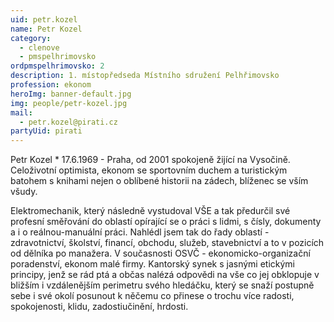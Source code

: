 ```yaml
---
uid: petr.kozel
name: Petr Kozel
category:
  - clenove
  - pmspelhrimovsko
ordpmspelhrimovsko: 2
description: 1. místopředseda Místního sdružení Pelhřimovsko
profession: ekonom
heroImg: banner-default.jpg
img: people/petr-kozel.jpg
mail:
  - petr.kozel@pirati.cz
partyUid: pirati
---
```


Petr Kozel * 17.6.1969 - Praha, od 2001 spokojeně žijící na Vysočině. Celoživotní optimista, ekonom se sportovním duchem a turistickým batohem s knihami nejen o oblíbené historii na zádech, blíženec se vším všudy.

Elektromechanik, který následně vystudoval VŠE a tak předurčil své profesní směřování do oblastí opírající se o práci s lidmi, s čísly, dokumenty a i o reálnou-manuální práci. Nahlédl jsem tak do řady oblastí - zdravotnictví, školství, financí, obchodu, služeb, stavebnictví a to v pozicích od dělníka po manažera. V současnosti OSVČ - ekonomicko-organizační poradenství, ekonom malé firmy. Kantorský synek s jasnými etickými principy, jenž se rád ptá a občas nalézá odpovědi na vše co jej obklopuje v bližším i vzdálenějším perimetru svého hledáčku, který se snaží postupně sebe i své okolí posunout k něčemu co přinese o trochu více radosti, spokojenosti, klidu, zadostiučinění, hrdosti.
